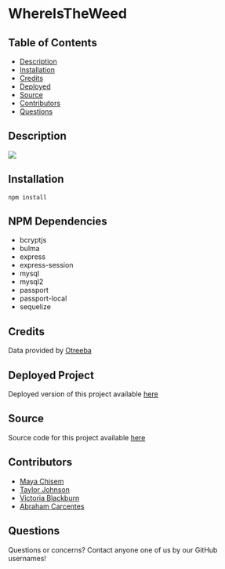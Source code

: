 # WhereIsTheWeed

## Table of Contents

- [Description](#description)
- [Installation](#installation)
- [Credits](#credits)
- [Deployed](#deployed)
- [Source](#source)
- [Contributors](#contributors)
- [Questions](#questions)

## Description
![](./assets/images/Where-Is-The-Weed.gif)

## Installation

`npm install`

## NPM Dependencies

- bcryptjs
- bulma
- express
- express-session
- mysql
- mysql2
- passport
- passport-local
- sequelize

## Credits

Data provided by [Otreeba]()

## Deployed Project

Deployed version of this project available [here](https://shielded-wave-79654.herokuapp.com/signup.html)

## Source

Source code for this project available [here]()

## Contributors

- [Maya Chisem](https://github.com/mchisem)
- [Taylor Johnson](https://github.com/tayjohnson)
- [Victoria Blackburn](https://github.com/)
- [Abraham Carcentes](https://github.com/acarcentes)

## Questions

Questions or concerns? Contact anyone one of us by our GitHub usernames!
